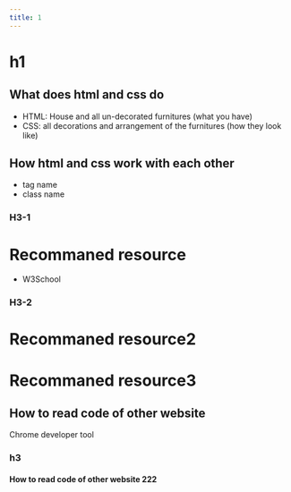 ```yaml
---
title: 1
---
```






# h1

## What does html and css do

* HTML: House and all un-decorated furnitures (what you have)
* CSS: all decorations and arrangement of the furnitures (how they look like)

## How html and css work with each other
* tag name
* class name

### H3-1

# Recommaned resource
* W3School
### H3-2

# Recommaned resource2

# Recommaned resource3

## How to read code of other website
Chrome developer tool
### h3

#### How to read code of other website 222



